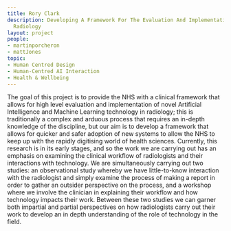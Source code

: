 ```yaml
---
title: Rory Clark
description: Developing A Framework For The Evaluation And Implementation Of AI In
  Radiology
layout: project
people:
- martinporcheron
- mattJones
topic:
- Human Centred Design
- Human-Centred AI Interaction
- Health & Wellbeing
---
```

The goal of this project is to provide the NHS with a clinical framework that allows for high level evaluation and implementation of novel Artificial Intelligence and Machine Learning technology in radiology; this is traditionally a complex and arduous process that requires an in-depth knowledge of the discipline, but our aim is to develop a framework that allows for quicker and safer adoption of new systems to allow the NHS to keep up with the rapidly digitising world of health sciences.  Currently, this research is in its early stages, and so the work we are carrying out has an emphasis on examining the clinical workflow of radiologists and their interactions with technology. We are simultaneously carrying out two studies: an observational study whereby we have little-to-know interaction with the radiologist and simply examine the process of making a report in order to gather an outsider perspective on the process, and a workshop where we involve the clinician in explaining their workflow and how technology impacts their work. Between these two studies we can garner both impartial and partial perspectives on how radiologists carry out their work to develop an in depth understanding of the role of technology in the field.
